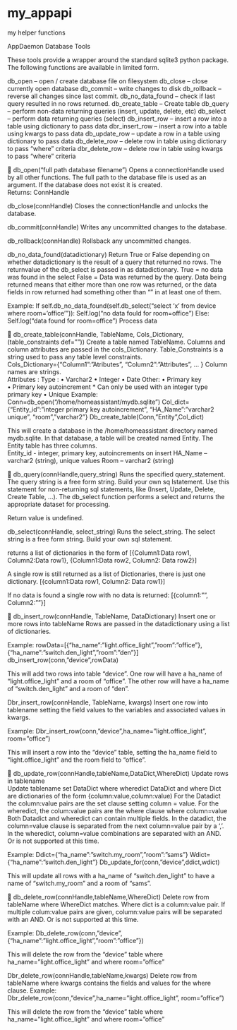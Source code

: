 # my_appapi
my helper functions

AppDaemon Database Tools

These tools provide a wrapper around the standard sqlite3 python package.  The following functions are available in limited form.

db_open – open / create database file on filesystem
db_close – close currently open database
db_commit – write changes to disk
db_rollback – reverse all changes since last commit.
db_no_data_found – check if last query resulted in no rows returned.
db_create_table – Create table
db_query – perform non-data returning queries (insert, update, delete, etc)
db_select – perform data returning queries (select)
db_insert_row – insert a row into a table using dictionary to pass data
dbr_insert_row – insert a row into a table using kwargs to pass data
db_update_row – update a row in a table using dictionary to pass data
db_delete_row – delete row in table using dictionary to pass “where” criteria
dbr_delete_row – delete row in table using kwargs to pass “where” criteria



db_open(“full path database filename”)
  Opens a connectionHandle used by all other functions.  The full path to the database file is used as an argument.  If the database does not exist it is created.  
Returns: ConnHandle

db_close(connHandle)
   Closes the connectionHandle and unlocks the database.

db_commit(connHandle)
   Writes any uncommitted changes to the database.

db_rollback(connHandle)
   Rollsback any uncommitted changes.

db_no_data_found(datadictionary)
  Return True or False depending on whether datadictionary is the result of a query that returned no rows.  The returnvalue of the db_select is passed in as datadictionary.
True = no data was found in the select
False = Data was returned by the query.  Data being returned means that either more than one row was returned, or the data fields in row returned had something other than “” in at least one of them.

Example:
If self.db_no_data_found(self.db_select(“select ‘x’ from device where room=’office’”)):
  Self.log(“no data fould for room=office”)
Else:
  Self.log(“data found for room=office”)
  Process data


db_create_table(connHandle, TableName, Cols_Dictionary,                        (table_constraints def=””))
  Create a table named TableName.  Columns and column attributes are passed in the cols_Dictionary.  Table_Constraints is a string used to pass any table level constraints.  
  Cols_Dictionary={“Column1”:”Atributes”,
                   “Column2”:”Attributes”,
                                 … }
  Column names are strings.  
  Attributes : 
      Type : 
•	Varchar2
•	Integer
•	Date
     Other:
•	Primary key   
•	Primary key autoincrement   * Can only be used with an integer type primary key
•	Unique
Example:
   Conn=db_open(“/home/homeassistant/mydb.sqlite”)
   Col_dict={“Entity_id”:”integer primary key autoincrement”,
             “HA_Name”:”varchar2 unique”,
             “room”,”varchar2”}
   Db_create_table(Conn,”Entity”,Col_dict)

This will create a database in the /home/homeassistant directory named mydb.sqlite.  In that database, a table will be created named Entity.  The Entity table has three columns.  
     Entity_id  - integer, primary key, autoincrements on insert
     HA_Name – varchar2 (string), unique values
     Room – varchar2 (string)


db_query(connHandle,query_string)
  Runs the specified query_statement.  The query string is a free form string.  Build your own sq lstatement.  Use this statement for non-returning sql statements, like (Insert, Update, Delete, Create Table, …).  The db_select function performs a select and returns the appropriate dataset for processing.

Return value is undefined.

db_select(connHandle, select_string)
  Runs the select_string.  The select string is a free form string.  Build your own sql statement.

   returns a list of dictionaries in the form of 
[{Column1:Data row1, Column2:Data row1},
 {Column1:Data row2, Column2: Data row2}]

A single row is still returned as a list of Dictionaries, there is just one dictionary.
[{column1:Data row1, Column2: Data row1}]

If no data is found a single row with no data is returned:
[{column1:””, Column2:””}]



db_insert_row(connHandle, TableName, DataDictionary)
  Insert one or more rows into tableName
  Rows are passed in the datadictionary using a list of dictionaries.

  Example:
  rowData=[{“ha_name”:”light.office_light”,”room”:”office”},
           {“ha_name”:”switch.den_light”,”room”:”den”}]
  db_insert_row(conn,”device”,rowData)

This will add two rows into table “device”.  One row will have a ha_name of “light.office_light” 
and a room of “office”.  The other row will have a ha_name of “switch.den_light” and a room of “den”.

Dbr_insert_row(connHandle, TableName, kwargs)
  Insert one row into tablename setting the field values to the variables and associated values in kwargs.

  Example:
    Dbr_insert_row(conn,”device”,ha_name=”light.office_light”,
                                 room=”office”)

This will insert a row into the “device” table, setting the ha_name field to “light.office_light” and the room field to “office”.  


db_update_row(connHandle,tableName,DataDict,WhereDict)
  Update rows in tablename  
   Update tablename set DataDict where wheredict
  DataDict and where Dict are dictionaries of the form {column:value,column:value)
  For the Datadict the column:value pairs are the set clause setting column = value.
  For the wheredict, the colum:value pairs are the where clause where column=value
Both Datadict and wheredict can contain multiple fields.  In the datadict, the column=value clause is separated from the next column=value pair by a ‘,’.  In the wheredict, column=value combinations are separated with an AND.  Or is not supported at this time.

Example:
Ddict={“ha_name”:”switch.my_room”,”room”:”sams”}
Wdict={“ha_name”:”switch.den_light”}
Db_update_for(conn,”device”,ddict,wdict)

This will update all rows with a ha_name of “switch.den_light” to have a name of “switch.my_room” and a room of “sams”.


db_delete_row(connHandle,tableName,WhereDict)
  Delete row from tableName where WhereDict matches.
  Where dict is a column:value pair.  If multiple colum:value pairs are given, column:value pairs will be separated with an AND.  Or is not supported at this time.

Example:
  Db_delete_row(conn,”device”,{“ha_name”:”light.office_light”,”room”:”office”})

This will delete the row from the “device” table where ha_name=”light.office_light” and where room=”office”

Dbr_delete_row(connHandle,tableName,kwargs)
  Delete row from tableName where kwargs contains the fields and values for the where clause.
Example:
  Dbr_delete_row(conn,”device”,ha_name=”light.office_light”, room=”office”)

This will delete the row from the “device” table where ha_name=”light.office_light” and where room=”office”


